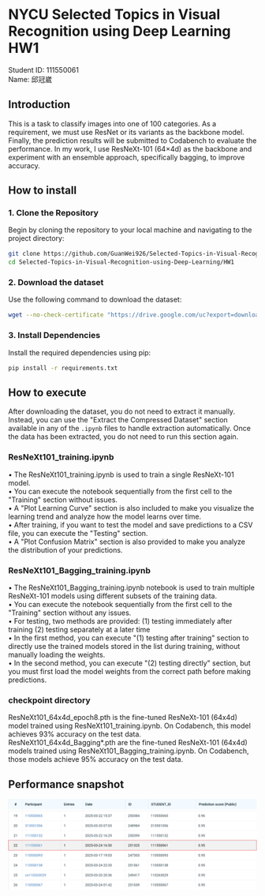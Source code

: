 # NYCU Selected Topics in Visual Recognition using Deep Learning HW1
Student ID: 111550061   
Name: 邱冠崴

## Introduction
This is a task to classify images into one of 100 categories. As a requirement, we must use ResNet or its variants as the backbone model. Finally, the prediction results will be submitted to Codabench to evaluate the performance.
In my work, I use ResNeXt-101 (64×4d) as the backbone and experiment with an ensemble approach, specifically bagging, to improve accuracy.

## How to install
### 1. Clone the Repository 
Begin by cloning the repository to your local machine and navigating to the project directory:  
```bash 
git clone https://github.com/GuanWei926/Selected-Topics-in-Visual-Recognition-using-Deep-Learning.git   
cd Selected-Topics-in-Visual-Recognition-using-Deep-Learning/HW1    
```

### 2. Download the dataset 
Use the following command to download the dataset:  
```bash 
wget --no-check-certificate "https://drive.google.com/uc?export=download&id=1fx4Z6xl5b6r4UFkBrn5l0oPEIagZxQ5u" -O hw1-data.tar.gz   
```

### 3. Install Dependencies  
Install the required dependencies using pip:    
```bash 
pip install -r requirements.txt 
```

## How to execute
After downloading the dataset, you do not need to extract it manually. Instead, you can use the "Extract the Compressed Dataset" section available in any of the ```.ipynb``` files to handle extraction automatically. Once the data has been extracted, you do not need to run this section again.
### ResNeXt101_training.ipynb
•   The ResNeXt101_training.ipynb is used to train a single ResNeXt-101 model.  
•   You can execute the notebook sequentially from the first cell to the "Training" section without issues.     
•   A "Plot Learning Curve" section is also included to make you visualize the learning trend and analyze how the model learns over time.   
•   After training, if you want to test the model and save predictions to a CSV file, you can execute the "Testing" section.    
•   A "Plot Confusion Matrix" section is also provided to make you analyze the distribution of your predictions.    
### ResNeXt101_Bagging_training.ipynb
•   The ResNeXt101_Bagging_training.ipynb notebook is used to train multiple ResNeXt-101 models using different subsets of the training data.   
•   You can execute the notebook sequentially from the first cell to the "Training" section without any issues.     
•   For testing, two methods are provided: (1) testing immediately after training (2) testing separately at a later time    
•   In the first method, you can execute "(1) testing after training" section to directly use the trained models stored in the list during training, without manually loading the weights.  
•   In the second method, you can execute "(2) testing directly" section, but you must first load the model weights from the correct path before making predictions.

### checkpoint directory
ResNeXt101_64x4d_epoch8.pth is the fine-tuned ResNeXt-101 (64x4d) model trained using ResNeXt101_training.ipynb. On Codabench, this model achieves 93% accuracy on the test data.  
ResNeXt101_64x4d_Bagging*.pth are the fine-tuned ResNeXt-101 (64x4d) models trained using ResNeXt101_Bagging_training.ipynb. On Codabench, those models achieve 95% accuracy on the test data.

## Performance snapshot
![alt text](image.png)
![alt text](image-1.png)